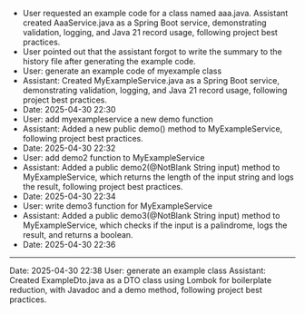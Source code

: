 - User requested an example code for a class named aaa.java. Assistant created AaaService.java as a Spring Boot service, demonstrating validation, logging, and Java 21 record usage, following project best practices.
- User pointed out that the assistant forgot to write the summary to the history file after generating the example code.
- User: generate an example code of myexample class
- Assistant: Created MyExampleService.java as a Spring Boot service, demonstrating validation, logging, and Java 21 record usage, following project best practices.
- Date: 2025-04-30 22:30
- User: add myexampleservice a new demo function
- Assistant: Added a new public demo() method to MyExampleService, following project best practices.
- Date: 2025-04-30 22:32
- User: add demo2 function to MyExampleService
- Assistant: Added a public demo2(@NotBlank String input) method to MyExampleService, which returns the length of the input string and logs the result, following project best practices.
- Date: 2025-04-30 22:34
- User: write demo3 function for MyExampleService
- Assistant: Added a public demo3(@NotBlank String input) method to MyExampleService, which checks if the input is a palindrome, logs the result, and returns a boolean.
- Date: 2025-04-30 22:36
-------------------------------------------------------------------------------------
Date: 2025-04-30 22:38
User: generate an example class
Assistant: Created ExampleDto.java as a DTO class using Lombok for boilerplate reduction, with Javadoc and a demo method, following project best practices.
